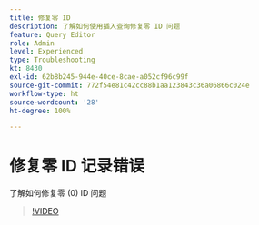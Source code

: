 ```yaml
---
title: 修复零 ID
description: 了解如何使用插入查询修复零 ID 问题
feature: Query Editor
role: Admin
level: Experienced
type: Troubleshooting
kt: 8430
exl-id: 62b8b245-944e-40ce-8cae-a052cf96c99f
source-git-commit: 772f54e81c42cc88b1aa123843c36a06866c024e
workflow-type: ht
source-wordcount: '28'
ht-degree: 100%

---
```


# 修复零 ID 记录错误

了解如何修复零 (0) ID 问题

>[!VIDEO](https://video.tv.adobe.com/v/335987?quality=12)

